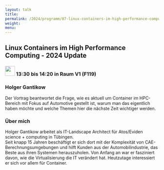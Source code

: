 ```yaml
---
layout: talk
title:
permalink: /2024/programm/87-linux-containers-im-high-performance-computing-2024-update/
weight:
menu:
---
```

## Linux Containers im High Performance Computing - 2024 Update

### <img height = "32" src="../../../images/talk.svg"> 13:30 bis 14:20 in Raum V1 (F119)

### Holger Gantikow

Der Vortrag beantwortet die Frage, wie es aktuell um Container im HPC-Bereich mit Fokus auf Automotive gestellt ist, warum man das eigentlich haben möchte und welche Themen hier die nächste Zeit wichtiger werden.

### Über mich

Holger Gantikow arbeitet als IT-Landscape Architect für Atos/Eviden science + computing in Tübingen.  
Seit knapp 15 Jahren beschäftigt er sich dort mit der Komplexität von CAE-Berechnungsumgebungen und hilft Kunden aus der Automobilindustrie, das Beste aus ihren Systemen herauszuholen. Von Anfang an war er fasziniert davon, wie die Virtualisierung die IT verändert hat. Heutzutage interessiert er sich vor allem für Container.


